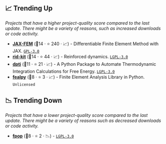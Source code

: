 ## 📈 Trending Up

_Projects that have a higher project-quality score compared to the last update. There might be a variety of reasons, such as increased downloads or code activity._

- <b><a href="https://github.com/deepmodeling/jax-fem">JAX-FEM</a></b> (🥈14 ·  ⭐ 240 · 📈) - Differentiable Finite Element Method with JAX. <code><a href="http://bit.ly/2M0xdwT">GPL-3.0</a></code>
- <b><a href="https://github.com/deepmodeling/rid-kit">rid-kit</a></b> (🥈14 ·  ⭐ 44 · 📈) - Reinforced dynamics. <code><a href="http://bit.ly/37RvQcA">LGPL-3.0</a></code>
- <b><a href="https://github.com/deepmodeling/dpti">dpti</a></b> (🥉11 ·  ⭐ 21 · 📈) - A Python Package to Automate Thermodynamic Integration Calculations for Free Energy. <code><a href="http://bit.ly/37RvQcA">LGPL-3.0</a></code>
- <b><a href="https://github.com/deepmodeling/fealpy">fealpy</a></b> (🥉8 ·  ⭐ 3 · 📈) - Finite Element Analysis Library in Python. <code>Unlicensed</code>

## 📉 Trending Down

_Projects that have a lower project-quality score compared to the last update. There might be a variety of reasons such as decreased downloads or code activity._

- <b><a href="https://github.com/deepmodeling/fpop">fpop</a></b> (🥉8 ·  ⭐ 2 · 📉) -  <code><a href="http://bit.ly/37RvQcA">LGPL-3.0</a></code>

